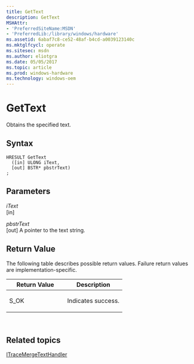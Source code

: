 ```yaml
---
title: GetText
description: GetText
MSHAttr:
- 'PreferredSiteName:MSDN'
- 'PreferredLib:/library/windows/hardware'
ms.assetid: 6abaf7c8-ce52-48af-b4cd-a0039123140c
ms.mktglfcycl: operate
ms.sitesec: msdn
ms.author: eliotgra
ms.date: 05/05/2017
ms.topic: article
ms.prod: windows-hardware
ms.technology: windows-oem
---
```


# GetText


Obtains the specified text.

## Syntax


```
HRESULT GetText
  ([in] ULONG iText,
  [out] BSTR* pbstrText)
;
```

## Parameters


<a href="" id="itext"></a>*iText*  
\[in\]

<a href="" id="pbstrtext"></a>*pbstrText*  
\[out\] A pointer to the text string.

## Return Value


The following table describes possible return values. Failure return values are implementation-specific.

<table>
<colgroup>
<col width="50%" />
<col width="50%" />
</colgroup>
<thead>
<tr class="header">
<th>Return Value</th>
<th>Description</th>
</tr>
</thead>
<tbody>
<tr class="odd">
<td><p>S_OK</p></td>
<td><p>Indicates success.</p></td>
</tr>
</tbody>
</table>

 

## Related topics


[ITraceMergeTextHandler](itracemergetexthandler.md)

 

 







